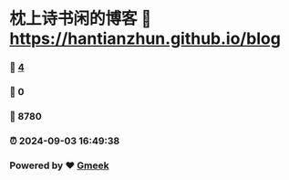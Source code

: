 # 枕上诗书闲的博客 :link: https://hantianzhun.github.io/blog 
### :page_facing_up: [4](https://hantianzhun.github.io/blog/tag.html) 
### :speech_balloon: 0 
### :hibiscus: 8780 
### :alarm_clock: 2024-09-03 16:49:38 
### Powered by :heart: [Gmeek](https://github.com/Meekdai/Gmeek)
